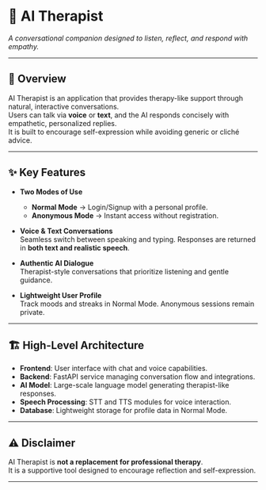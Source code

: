 # 🧠 AI Therapist

*A conversational companion designed to listen, reflect, and respond with empathy.*  

---

## 🌟 Overview
AI Therapist is an application that provides therapy-like support through natural, interactive conversations.  
Users can talk via **voice** or **text**, and the AI responds concisely with empathetic, personalized replies.  
It is built to encourage self-expression while avoiding generic or cliché advice.  

---

## ✨ Key Features
- **Two Modes of Use**
  - **Normal Mode** → Login/Signup with a personal profile.  
  - **Anonymous Mode** → Instant access without registration.  

- **Voice & Text Conversations**  
  Seamless switch between speaking and typing. Responses are returned in **both text and realistic speech**.  

- **Authentic AI Dialogue**  
  Therapist-style conversations that prioritize listening and gentle guidance.  

- **Lightweight User Profile**  
  Track moods and streaks in Normal Mode. Anonymous sessions remain private.  

---

## 🏗️ High-Level Architecture
- **Frontend**: User interface with chat and voice capabilities.  
- **Backend**: FastAPI service managing conversation flow and integrations.  
- **AI Model**: Large-scale language model generating therapist-like responses.  
- **Speech Processing**: STT and TTS modules for voice interaction.  
- **Database**: Lightweight storage for profile data in Normal Mode.  

---

## ⚠️ Disclaimer
AI Therapist is **not a replacement for professional therapy**.  
It is a supportive tool designed to encourage reflection and self-expression.  

---
